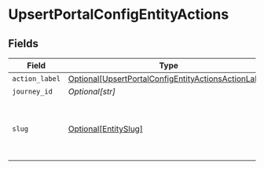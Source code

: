 # UpsertPortalConfigEntityActions


## Fields

| Field                                                                                                                     | Type                                                                                                                      | Required                                                                                                                  | Description                                                                                                               | Example                                                                                                                   |
| ------------------------------------------------------------------------------------------------------------------------- | ------------------------------------------------------------------------------------------------------------------------- | ------------------------------------------------------------------------------------------------------------------------- | ------------------------------------------------------------------------------------------------------------------------- | ------------------------------------------------------------------------------------------------------------------------- |
| `action_label`                                                                                                            | [Optional[UpsertPortalConfigEntityActionsActionLabel]](../../models/shared/upsertportalconfigentityactionsactionlabel.md) | :heavy_minus_sign:                                                                                                        | N/A                                                                                                                       |                                                                                                                           |
| `journey_id`                                                                                                              | *Optional[str]*                                                                                                           | :heavy_minus_sign:                                                                                                        | N/A                                                                                                                       |                                                                                                                           |
| `slug`                                                                                                                    | [Optional[EntitySlug]](../../models/shared/entityslug.md)                                                                 | :heavy_minus_sign:                                                                                                        | URL-friendly identifier for the entity schema                                                                             | contact                                                                                                                   |